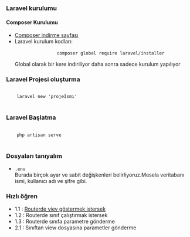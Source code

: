 <h3>Laravel kurulumu</h3>
    <h4>Composer Kurulumu</h4>
    <ul>
        <li>
            <a href="https://getcomposer.org/download/" > Composer indirme sayfası</a>
        </li>
        <li>
            Laravel kurulum kodları:<br>
            <code style="padding:10px"> 
                composer global require laravel/installer
            </code><br>
            Global olarak bir kere indiriliyor daha sonra sadece kurulum yapılıyor
        </li>
    </ul>
    
<h3>Laravel Projesi oluşturma</h3>
<code style="padding:10px"> 
    laravel new 'projeIsmı'
</code><br>
    
<h3>Laravel Başlatma</h3>
<code style="padding:10px"> 
    php artisan serve
</code><br>


<h3>Dosyaları tanıyalım</h3>
 <ul>
    <li>
        <code>.env</code><br>
        Burada birçok ayar ve sabit değişkenleri belirliyoruz.Mesela veritabanı ismi, kullanıcı adı ve şifre gibi.
    </li>
</ul>

<h3>Hızlı öğren</h3>
 <ul>
    <li>
        1.1 : <a href="./routes/readme.md"> Routerde viev göstermek istersek </a>
    </li>
    <li>
        1.2 : Routerde sınıf çalıştırmak istersek
    </li>
    <li>
        1.3 : Routerde sınıfa parametre gönderme
    </li>
    <li>
        2.1 : Sınıftan view dosyasına parametler gönderme
    </li>
</ul>